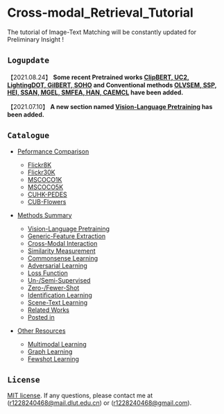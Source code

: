 Cross-modal_Retrieval_Tutorial
==============================
The tutorial of Image-Text Matching will be constantly updated for Preliminary Insight !

## ``Logupdate ``
【2021.08.24】 **Some recent Pretrained works [ClipBERT, UC2, LightingDOT, GilBERT, SOHO](./method.md/) and Conventional methods [OLVSEM, SSP, HEI, SSAN, MGEL, SMFEA, HAN, CAEMCL](./method.md/) have been added.**

【2021.07.10】 **A new section named [Vision-Language Pretraining](./method.md/#vision-language-pretraining) has been added.**

## ``Catalogue ``
* [Peformance Comparison](./performance.md)
    * [Flickr8K](./performance.md/#performance-of-flickr8k)
    * [Flickr30K](./performance.md/#performance-of-flickr30k)
    * [MSCOCO1K](./performance.md/#performance-of-mscoco1k)
    * [MSCOCO5K](./performance.md/#performance-of-mscoco5k)
    * [CUHK-PEDES](./performance.md/#performance-of-cuhk-pedes)
    * [CUB-Flowers](./performance.md/#performance-of-cub-flowers)

* [Methods Summary](./method.md)
    * [Vision-Language Pretraining](./method.md/#vision-language-pretraining)
    * [Generic-Feature Extraction](./method.md/#generic-feature-extraction)
    * [Cross-Modal Interaction](./method.md/#cross-modal-interaction)
    * [Similarity Measurement](./method.md/#similarity-measurement)
    * [Commonsense Learning](./method.md/#commonsense-learning)
    * [Adversarial Learning](./method.md/#adversarial-learning)
    * [Loss Function](./method.md/#loss-function)
    * [Un-/Semi-Supervised](./method.md/#un-supervised-or-semi-supervised)
    * [Zero-/Fewer-Shot](./method.md/#zero-shot-or-fewer-shot)
    * [Identification Learning](./method.md/#identification-learning)
    * [Scene-Text Learning](./method.md/#scene-text-learning)
    * [Related Works](./method.md/#related-works)  
    * [Posted in](./method.md/#posted-in)
    
* [Other Resources](./resource.md/#other-resources)  
    * [Multimodal Learning](./resource.md/#multimodal-learning)
    * [Graph Learning](./resource.md/#graph-learning)
    * [Fewshot Learning](./resource.md/#fewshot-learning)
    

## ``License ``
[MIT license](LICENSE). If any questions, please contact me at (r1228240468@mail.dlut.edu.cn) or (r1228240468@gmail.com).
